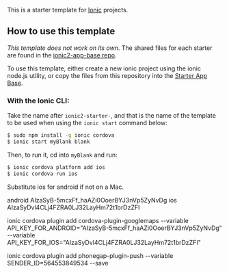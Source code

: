This is a starter template for [Ionic](http://ionicframework.com/docs/) projects.

## How to use this template

*This template does not work on its own*. The shared files for each starter are found in the [ionic2-app-base repo](https://github.com/driftyco/ionic2-app-base).

To use this template, either create a new ionic project using the ionic node.js utility, or copy the files from this repository into the [Starter App Base](https://github.com/driftyco/ionic2-app-base).

### With the Ionic CLI:

Take the name after `ionic2-starter-`, and that is the name of the template to be used when using the `ionic start` command below:

```bash
$ sudo npm install -g ionic cordova
$ ionic start myBlank blank
```

Then, to run it, cd into `myBlank` and run:

```bash
$ ionic cordova platform add ios
$ ionic cordova run ios
```

Substitute ios for android if not on a Mac.

android
AIzaSyB-5mcxFf_haAZi0OoerBYJ3nVp5ZyNvDg
ios
AIzaSyDvl4CLj4FZRA0LJ32LayHm72t1brDzZFI

ionic cordova plugin add cordova-plugin-googlemaps --variable API_KEY_FOR_ANDROID="AIzaSyB-5mcxFf_haAZi0OoerBYJ3nVp5ZyNvDg" --variable API_KEY_FOR_IOS="AIzaSyDvl4CLj4FZRA0LJ32LayHm72t1brDzZFI"

ionic cordova plugin add phonegap-plugin-push --variable SENDER_ID=564553849534 --save